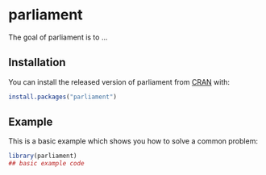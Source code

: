 
# parliament

<!-- badges: start -->
<!-- badges: end -->

The goal of parliament is to ...

## Installation

You can install the released version of parliament from [CRAN](https://CRAN.R-project.org) with:

``` r
install.packages("parliament")
```

## Example

This is a basic example which shows you how to solve a common problem:

``` r
library(parliament)
## basic example code
```

